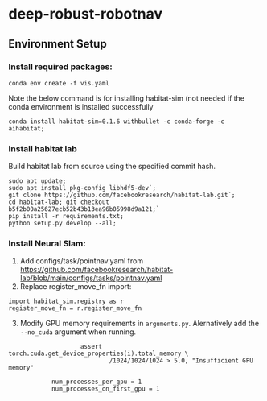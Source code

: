 # deep-robust-robotnav


## Environment Setup

### Install required packages:
```
conda env create -f vis.yaml
```

Note the below command is for installing habitat-sim (not needed if the conda environment is installed successfully

```
conda install habitat-sim=0.1.6 withbullet -c conda-forge -c aihabitat;
```

### Install habitat lab

Build habitat lab from source using the specified commit hash.

```
sudo apt update;
sudo apt install pkg-config libhdf5-dev`;
git clone https://github.com/facebookresearch/habitat-lab.git`;
cd habitat-lab; git checkout b5f2b00a25627ecb52b43b13ea96b05998d9a121;`
pip install -r requirements.txt;
python setup.py develop --all;
```

### Install Neural Slam:

1. Add configs/task/pointnav.yaml from https://github.com/facebookresearch/habitat-lab/blob/main/configs/tasks/pointnav.yaml 
2. Replace register_move_fn import: 
```
import habitat_sim.registry as r
register_move_fn = r.register_move_fn
```
3. Modify GPU memory requirements in `arguments.py`. Alernatively add the `--no_cuda` argument when running.
```
                    assert torch.cuda.get_device_properties(i).total_memory \
                            /1024/1024/1024 > 5.0, "Insufficient GPU memory"

            num_processes_per_gpu = 1
            num_processes_on_first_gpu = 1
```
